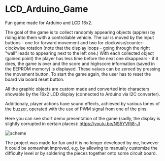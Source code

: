 # LCD_Arduino_Game
Fun game made for Arduino and LCD 16x2.

The goal of the game is to collect randomly appearing objects (apples) by riding into them with a controllable vehicle. The car is moved by the input buttons - one for forward movement and two for clockwise/counter-clockwise rotation (note that the display loops - going through the right "wall" leads to appearing next to the left one.) With each collected object (gained point) the player has less time before the next one disappears - if it does, the game is over and the score and highscore information (saved in the EEPROM memory) is displayed. These values can be zeroed by pressing the movement button. To start the game again, the user has to reset the board via board reset button.    

All the graphic objects are custom made and converted into characters showable by the 16x2 LCD display (connected to Arduino via I2C converter).  

Additionaly, player actions have sound effects, achieved by various tones of the buzzer, operated with the use of PWM signal from one of the pins.  

Here you can see short demo presentation of the game (sadly, the display is slightly corrupted in certain places): https://youtu.be/NS5YVRj8-JI

![scheme](https://github.com/user-attachments/assets/0a8b2675-7a2c-4806-b0e1-110ab4e81a3e)

The project was made for fun and it is no longer developed by me, however it could be somewhat improved, e.g. by allowing to manually customize the difficulty level or by soldering the pieces together onto some circuit board. 
